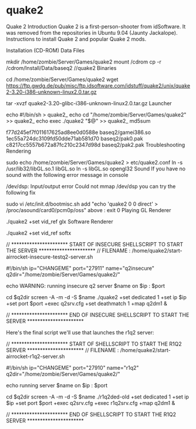 # quake2


Quake 2
Introduction
Quake 2 is a first-person-shooter from idSoftware. It was removed from the repositories in Ubuntu 9.04 (Jaunty Jackalope). Instructions to install Quake 2 and popular Quake 2 mods.

Installation (CD-ROM)
Data Files

mkdir /home/zombie/Server/Games/quake2
mount /cdrom
cp -r /cdrom/Install/Data/baseq2 /<path to install>/quake2
Binaries

cd /home/zombie/Server/Games/quake2
wget https://ftp.gwdg.de/pub/misc/ftp.idsoftware.com/idstuff/quake2/unix/quake2-3.20-i386-unknown-linux2.0.tar.gz

tar -xvzf quake2-3.20-glibc-i386-unknown-linux2.0.tar.gz
Launcher

echo \#\!/bin/sh > quake2_
echo cd \"/home/zombie/Server/Games/quake2\" >> quake2_
echo exec ./quake2 \"\$\@\" >> quake2_
md5sum

f77d245ef7f011617625ad8ee0d0588e  baseq2/gamei386.so
1ec55a724dc3109fd50dde71ab581d70  baseq2/pak0.pak
c8217cc5557b672a87fc210c2347d98d  baseq2/pak2.pak
Troubleshooting
Rendering

sudo echo /home/zombie/Server/Games/quake2 > etc/quake2.conf
ln -s /usr/lib32/libGL.so.1 libGL.so
ln -s libGL.so opengl32
Sound
If you have no sound with the following error message in console

/dev/dsp: Input/output error
Could not mmap /dev/dsp
you can try the following fix

sudo vi /etc/init.d/bootmisc.sh
add "echo 'quake2 0 0 direct' > /proc/asound/card0/pcm0p/oss" above : exit 0
Playing
GL Renderer

./quake2 +set vid_ref glx
Software Renderer

./quake2 +set vid_ref softx


// ********************** START OF INSECURE SHELLSCRIPT TO START THE SERVER **********************
// FILENAME : /home/quake2/start-airrocket-insecure-testq2-server.sh

#!/bin/sh
ip="CHANGEME"
port="27911"
name="q2insecure"
q2dir="/home/zombie/Server/Games/quake2/"

echo WARNING: running insecure q2 server $name on $ip : $port

cd $q2dir
screen -A -m -d -S $name ./quake2 +set dedicated 1 +set ip $ip +set port $port +exec q2srv.cfg +set deathmatch 1 +map q2dm1 &


// ********************** END OF INSECURE SHELLSCRIPT TO START THE SERVER **********************


Here's the final script we'll use that launches the r1q2 server:

// ********************** START OF SHELLSCRIPT TO START THE R1Q2 SERVER **********************
// FILENAME : /home/quake2/start-airrocket-r1q2-server.sh

#!/bin/sh
ip="CHANGEME"
port="27910"
name="r1q2"
q2dir="/home/zombie/Server/Games/quake2/"

echo running server $name on $ip : $port

cd $q2dir
screen -A -m -d -S $name ./r1q2ded-old +set dedicated 1 +set ip $ip +set port $port +exec q2srv.cfg +exec r1q2srv.cfg +map q2dm1 &



// ********************** END OF SHELLSCRIPT TO START THE R1Q2 SERVER **********************
